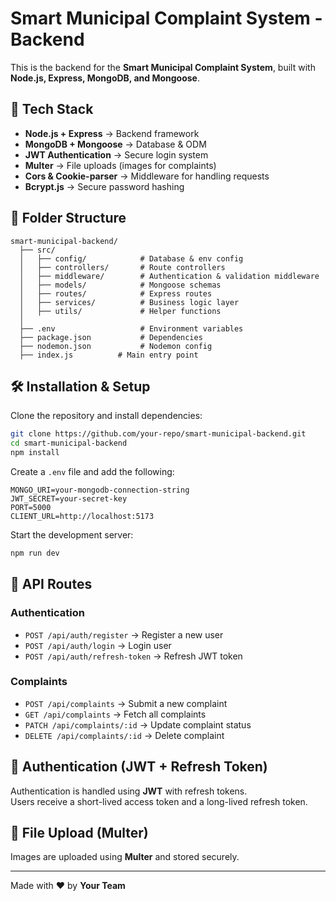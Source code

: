 # Smart Municipal Complaint System - Backend

This is the backend for the **Smart Municipal Complaint System**, built with **Node.js, Express, MongoDB, and Mongoose**.

## 🚀 Tech Stack
- **Node.js + Express** → Backend framework
- **MongoDB + Mongoose** → Database & ODM
- **JWT Authentication** → Secure login system
- **Multer** → File uploads (images for complaints)
- **Cors & Cookie-parser** → Middleware for handling requests
- **Bcrypt.js** → Secure password hashing

## 📂 Folder Structure
```
smart-municipal-backend/
  ├── src/
  │   ├── config/            # Database & env config
  │   ├── controllers/       # Route controllers
  │   ├── middleware/        # Authentication & validation middleware
  │   ├── models/            # Mongoose schemas
  │   ├── routes/            # Express routes
  │   ├── services/          # Business logic layer
  │   ├── utils/             # Helper functions
  │   
  ├── .env                   # Environment variables
  ├── package.json           # Dependencies
  ├── nodemon.json           # Nodemon config
  ├── index.js          # Main entry point
```

## 🛠 Installation & Setup
Clone the repository and install dependencies:
```sh
git clone https://github.com/your-repo/smart-municipal-backend.git
cd smart-municipal-backend
npm install
```

Create a `.env` file and add the following:
```env
MONGO_URI=your-mongodb-connection-string
JWT_SECRET=your-secret-key
PORT=5000
CLIENT_URL=http://localhost:5173
```

Start the development server:
```sh
npm run dev
```

## 🔗 API Routes
### **Authentication**
- `POST /api/auth/register` → Register a new user  
- `POST /api/auth/login` → Login user  
- `POST /api/auth/refresh-token` → Refresh JWT token  

### **Complaints**
- `POST /api/complaints` → Submit a new complaint  
- `GET /api/complaints` → Fetch all complaints  
- `PATCH /api/complaints/:id` → Update complaint status  
- `DELETE /api/complaints/:id` → Delete complaint  

## 🔄 Authentication (JWT + Refresh Token)
Authentication is handled using **JWT** with refresh tokens.  
Users receive a short-lived access token and a long-lived refresh token.

## 📸 File Upload (Multer)
Images are uploaded using **Multer** and stored securely.

---
Made with ❤️ by **Your Team**
